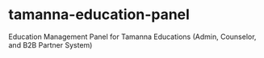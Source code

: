 # tamanna-education-panel
Education Management Panel for Tamanna Educations (Admin, Counselor, and B2B Partner System)
